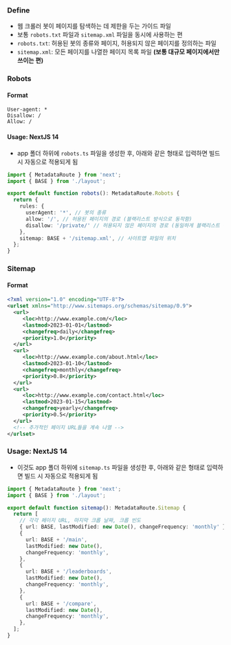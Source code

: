 ### Define
- 웹 크롤러 봇이 페이지를 탐색하는 데 제한을 두는 가이드 파일
- 보통 `robots.txt` 파일과 `sitemap.xml` 파일을 동시에 사용하는 편
- `robots.txt`: 허용된 봇의 종류와 페이지, 허용되지 않은 페이지를 정의하는 파일
- `sitemap.xml`: 모든 페이지를 나열한 페이지 목록 파일 **(보통 대규모 페이지에서만 쓰이는 편)** 

### Robots
#### Format
```text
User-agent: *
Disallow: /
Allow: /
```

#### Usage: NextJS 14
- app 폴더 하위에 `robots.ts` 파일을 생성한 후, 아래와 같은 형태로 입력하면 빌드 시 자동으로 적용되게 됨
```typescript
import { MetadataRoute } from 'next';
import { BASE } from './layout';

export default function robots(): MetadataRoute.Robots {
  return {
    rules: {
	  userAgent: '*', // 봇의 종류
	  allow: '/', // 허용된 페이지의 경로 (블랙리스트 방식으로 동작함)
	  disallow: '/private/' // 허용되지 않은 페이지의 경로 (동일하게 블랙리스트 방식)
	},
    sitemap: BASE + '/sitemap.xml', // 사이트맵 파일의 위치
  };
}
```

### Sitemap
#### Format
```xml
<?xml version="1.0" encoding="UTF-8"?>
<urlset xmlns="http://www.sitemaps.org/schemas/sitemap/0.9">
  <url>
     <loc>http://www.example.com/</loc>
     <lastmod>2023-01-01</lastmod>
     <changefreq>daily</changefreq>
     <priority>1.0</priority>
  </url>
  <url>
     <loc>http://www.example.com/about.html</loc>
     <lastmod>2023-01-10</lastmod>
     <changefreq>monthly</changefreq>
     <priority>0.8</priority>
  </url>
  <url>
     <loc>http://www.example.com/contact.html</loc>
     <lastmod>2023-01-15</lastmod>
     <changefreq>yearly</changefreq>
     <priority>0.5</priority>
  </url>
  <!-- 추가적인 페이지 URL들을 계속 나열 -->
</urlset>
```
### Usage: NextJS 14
- 이것도 app 폴더 하위에 `sitemap.ts` 파일을 생성한 후, 아래와 같은 형태로 입력하면 빌드 시 자동으로 적용되게 됨
```typescript
import { MetadataRoute } from 'next';
import { BASE } from './layout';

export default function sitemap(): MetadataRoute.Sitemap {
  return [
    // 각각 페이지 URL, 마지막 크롭 날짜, 크롭 빈도
	{ url: BASE, lastModified: new Date(), changeFrequency: 'monthly' },
	{
	  url: BASE + '/main',
	  lastModified: new Date(),
	  changeFrequency: 'monthly',
	},
	{
	  url: BASE + '/leaderboards',
	  lastModified: new Date(),
	  changeFrequency: 'monthly',
	},
	{
	  url: BASE + '/compare',
	  lastModified: new Date(),
	  changeFrequency: 'monthly',
	},
  ];
}
```